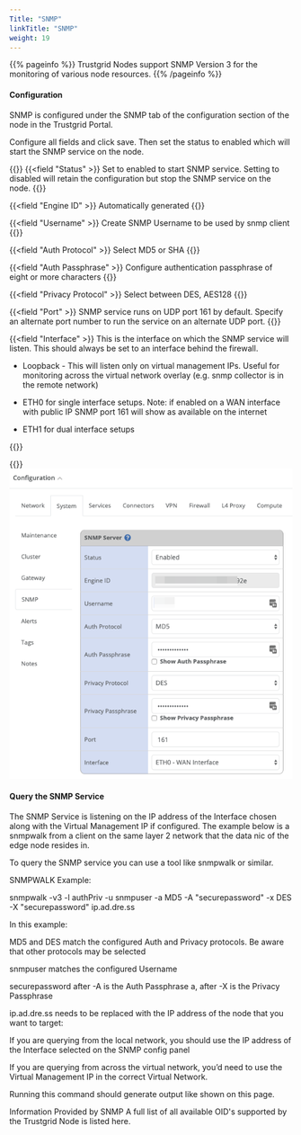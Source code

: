 ```yaml
---
Title: "SNMP"
linkTitle: "SNMP"
weight: 19
---
```


{{% pageinfo %}}
Trustgrid Nodes support SNMP Version 3 for the monitoring of various node resources.
{{% /pageinfo %}}

#### Configuration

SNMP is configured under the SNMP tab of the configuration section of the node in the Trustgrid Portal.

Configure all fields and click save. Then set the status to enabled which will start the SNMP service on the node.

{{<fields>}}
{{<field "Status" >}}
Set to enabled to start SNMP service. Setting to disabled will retain the configuration but stop the SNMP service on the node.
{{</field >}}

{{<field "Engine ID" >}}
Automatically generated
{{</field >}}

{{<field "Username" >}}
Create SNMP Username to be used by snmp client
{{</field >}}

{{<field "Auth Protocol" >}}
Select MD5 or SHA
{{</field >}}

{{<field "Auth Passphrase" >}}
Configure authentication passphrase of eight or more characters
{{</field >}}

{{<field "Privacy Protocol" >}}
Select between DES, AES128
{{</field >}}

{{<field "Port" >}}
SNMP service runs on UDP port 161 by default. Specify an alternate port number to run the service on an alternate UDP port.
{{</field >}}

{{<field "Interface" >}}
This is the interface on which the SNMP service will listen. This should always be set to an interface behind the firewall.

- Loopback - This will listen only on virtual management IPs. Useful for monitoring across the virtual network overlay (e.g. snmp collector is in the remote network)

- ETH0 for single interface setups. Note: if enabled on a WAN interface with public IP SNMP port 161 will show as available on the internet

- ETH1 for dual interface setups

{{</field >}}

{{</fields>}}
![img](system-config.png)

#### Query the SNMP Service

The SNMP Service is listening on the IP address of the Interface chosen along with the Virtual Management IP if configured. The example below is a snmpwalk from a client on the same layer 2 network that the data nic of the edge node resides in.

To query the SNMP service you can use a tool like snmpwalk or similar.

SNMPWALK Example:

snmpwalk -v3 -l authPriv -u snmpuser -a MD5 -A "securepassword" -x DES -X "securepassword" ip.ad.dre.ss

In this example:

MD5 and DES match the configured Auth and Privacy protocols. Be aware that other protocols may be selected

snmpuser matches the configured Username

securepassword after -A is the Auth Passphrase a, after -X is the Privacy Passphrase

ip.ad.dre.ss needs to be replaced with the IP address of the node that you want to target:

If you are querying from the local network, you should use the IP address of the Interface selected on the SNMP config panel

If you are querying from across the virtual network, you’d need to use the Virtual Management IP in the correct Virtual Network.

Running this command should generate output like shown on this page.

Information Provided by SNMP
A full list of all available OID's supported by the Trustgrid Node is listed here.
